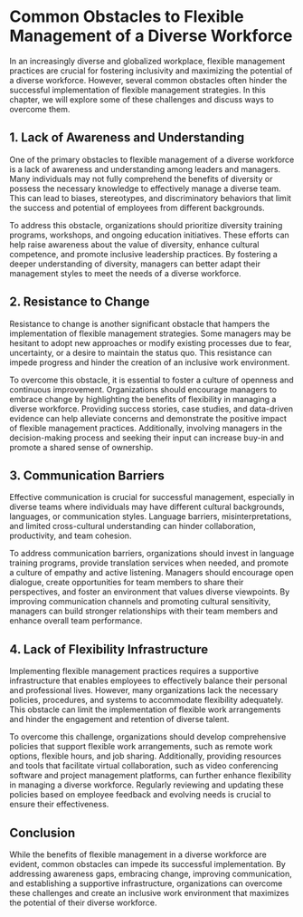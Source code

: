 Common Obstacles to Flexible Management of a Diverse Workforce
=======================================================================

In an increasingly diverse and globalized workplace, flexible management practices are crucial for fostering inclusivity and maximizing the potential of a diverse workforce. However, several common obstacles often hinder the successful implementation of flexible management strategies. In this chapter, we will explore some of these challenges and discuss ways to overcome them.

1\. Lack of Awareness and Understanding
--------------------------------------

One of the primary obstacles to flexible management of a diverse workforce is a lack of awareness and understanding among leaders and managers. Many individuals may not fully comprehend the benefits of diversity or possess the necessary knowledge to effectively manage a diverse team. This can lead to biases, stereotypes, and discriminatory behaviors that limit the success and potential of employees from different backgrounds.

To address this obstacle, organizations should prioritize diversity training programs, workshops, and ongoing education initiatives. These efforts can help raise awareness about the value of diversity, enhance cultural competence, and promote inclusive leadership practices. By fostering a deeper understanding of diversity, managers can better adapt their management styles to meet the needs of a diverse workforce.

2\. Resistance to Change
-----------------------

Resistance to change is another significant obstacle that hampers the implementation of flexible management strategies. Some managers may be hesitant to adopt new approaches or modify existing processes due to fear, uncertainty, or a desire to maintain the status quo. This resistance can impede progress and hinder the creation of an inclusive work environment.

To overcome this obstacle, it is essential to foster a culture of openness and continuous improvement. Organizations should encourage managers to embrace change by highlighting the benefits of flexibility in managing a diverse workforce. Providing success stories, case studies, and data-driven evidence can help alleviate concerns and demonstrate the positive impact of flexible management practices. Additionally, involving managers in the decision-making process and seeking their input can increase buy-in and promote a shared sense of ownership.

3\. Communication Barriers
-------------------------

Effective communication is crucial for successful management, especially in diverse teams where individuals may have different cultural backgrounds, languages, or communication styles. Language barriers, misinterpretations, and limited cross-cultural understanding can hinder collaboration, productivity, and team cohesion.

To address communication barriers, organizations should invest in language training programs, provide translation services when needed, and promote a culture of empathy and active listening. Managers should encourage open dialogue, create opportunities for team members to share their perspectives, and foster an environment that values diverse viewpoints. By improving communication channels and promoting cultural sensitivity, managers can build stronger relationships with their team members and enhance overall team performance.

4\. Lack of Flexibility Infrastructure
-------------------------------------

Implementing flexible management practices requires a supportive infrastructure that enables employees to effectively balance their personal and professional lives. However, many organizations lack the necessary policies, procedures, and systems to accommodate flexibility adequately. This obstacle can limit the implementation of flexible work arrangements and hinder the engagement and retention of diverse talent.

To overcome this challenge, organizations should develop comprehensive policies that support flexible work arrangements, such as remote work options, flexible hours, and job sharing. Additionally, providing resources and tools that facilitate virtual collaboration, such as video conferencing software and project management platforms, can further enhance flexibility in managing a diverse workforce. Regularly reviewing and updating these policies based on employee feedback and evolving needs is crucial to ensure their effectiveness.

Conclusion
----------

While the benefits of flexible management in a diverse workforce are evident, common obstacles can impede its successful implementation. By addressing awareness gaps, embracing change, improving communication, and establishing a supportive infrastructure, organizations can overcome these challenges and create an inclusive work environment that maximizes the potential of their diverse workforce.
